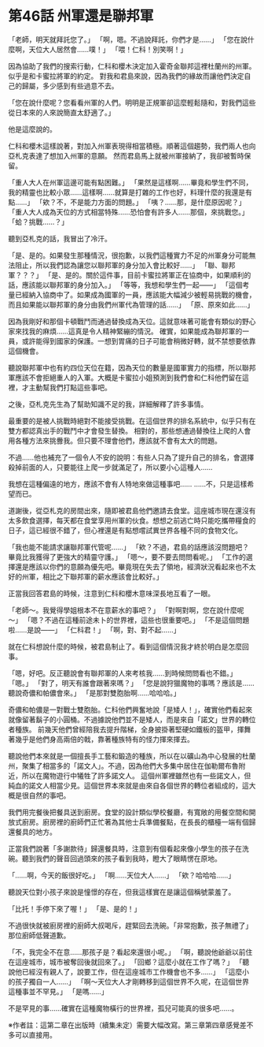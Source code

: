 # 第46話 州軍還是聯邦軍

「老師，明天就拜託您了。」
「啊，嗯。不過說拜託，你們才是……」
「您在說什麼啊，天位大人居然會……噗！」
「喂！仁科！別笑啊！」

因為協助了我們的搜索行動，仁科和櫻木決定加入霍奇金聯邦這裡杜蘭州的州軍。似乎是和卡蜜拉將軍的約定。
對我和君島來說，因為我們的緣故而讓他們決定自己的歸屬，多少感到有些過意不去。

「您在說什麼呢？您看看州軍的人們。明明是正規軍卻這麼輕鬆隨和，對我們這些從日本來的人來說簡直太舒適了。」

他是這麼說的。

仁科和櫻木這樣說著，對加入州軍表現得相當積極。順著這個趨勢，我們兩人也向亞札克表達了想加入州軍的意願。
然而君島馬上就被州軍接納了，我卻被暫時保留。

「重人大人在州軍這邊可能有點困難。」
「果然是這樣啊……畢竟和學生們不同，我的精靈也比較小眾……這樣啊……就算是打雜的工作也好，料理什麼的我還是有點……」
「欸？不，不是能力方面的問題。」
「咦？……那，是什麼原因呢？」
「重人大人成為天位的方式相當特殊……恐怕會有許多人……那個，來挑戰您。」
「蛤？挑戰……？」

聽到亞札克的話，我冒出了冷汗。

「是、是的。如果發生那種情況，很抱歉，以我們這種實力不足的州軍身分可能無法阻止，所以我們認為讓您以聯邦軍的身分加入會比較好……」
「聯、聯邦軍？？？」
「是、是的。關於這件事，目前卡蜜拉將軍正在協商中，如果順利的話，應該能以聯邦軍的身分加入。」
「等等，我想和學生們一起——」
「這個考量已經納入協商中了。如果成為國軍的一員，應該能大幅減少被輕易挑戰的機會，而且如果能以聯邦軍的身分由我們州軍代為管理的話……」
「原、原來如此……」

因為我剛好和那個卡頓戰鬥而通過替換成為天位。這就意味著可能會有類似的野心家來找我的麻煩……這真是令人精神緊繃的情況。
確實，如果能成為聯邦軍的一員，或許能得到國家的保護。一想到胃痛的日子可能會稍微好轉，就不禁想要依靠這個機會。

聽說聯邦軍中也有約四位天位在籍，因為天位的數量是國軍實力的指標，所以聯邦軍應該不會拒絕重人的入軍。大概是卡蜜拉小姐預測到我們會和仁科他們留在這裡，才主動幫我們打點這些事吧。

之後，亞札克先生為了幫助知識不足的我，詳細解釋了許多事情。

最重要的是被人挑戰時絕對不能接受挑戰。在這個世界的排名系統中，似乎只有在雙方都認真出手的戰鬥中才會發生替換。
相對的，那些想通過替換往上爬的人會用各種方法來挑釁我。但只要不理會他們，應該就不會有太大的問題。

不過……他也補充了一個令人不安的說明：有些人只為了提升自己的排名，會選擇殺掉前面的人，只要能往上爬一步就滿足了，所以要小心這種人……

我想在這種偏遠的地方，應該不會有人特地來做這種事吧……
……不，只是這樣希望而已。

道謝後，從亞札克的房間出來，隨即被君島他們邀請去食堂。這座城市現在還沒有太多飲食選擇，每天都在食堂享用州軍的伙食。想想之前逃亡時只能吃攜帶糧食的日子，這已經很不錯了，但心裡還是有點想嚐試異世界各種不同的食物文化。

「我也能不能請求讓聯邦軍代管呢……」
「欸？不過，君島的話應該沒問題吧？畢竟比我獲得了更強大的精靈守護。」
「嗯～，要不要去問問看呢。」
「工作的選擇還是應該以你們的意願為優先吧。畢竟現在失去了領地，經濟狀況看起來也不太好的州軍，相比之下聯邦軍的薪水應該會比較好。」

正當我回答君島的時候，注意到仁科和櫻木意味深長地互看了一眼。

「老師～。我覺得學姐根本不在意薪水的事吧？」
「對啊對啊，您在說什麼呢～」
「嗯？不過在這種前途未卜的世界裡，這些也很重要吧。」
「不是這個問題啦……是說——」
「仁科君！」
「啊，對、對不起……」

就在仁科想說什麼的時候，被君島制止了。看到這個情況我才終於明白是怎麼回事。

「嗯，好吧。反正聽說會有聯邦軍的人來考核我……到時候問問看也不錯。」
「嗯。」
「對了，明天有誰會跟著來嗎？」
「您是說狩獵魔物的事嗎？應該是……聽說奇儂和帕儂會來。」
「是那對雙胞胎啊……哈哈哈。」

奇儂和帕儂是一對戰士雙胞胎。仁科他們興奮地說「是矮人！」，確實他們看起來就像留著鬍子的小圓桶。不過據說他們並不是矮人，而是來自「諾文」世界的轉位者種族。
前幾天他們曾經陪我去提升階梯，全身披掛著堅硬如鐵板的盔甲，揮舞著幾乎是他們身高兩倍的戟，靠著種族特有的怪力揮來揮去。

聽說他們本來就是一個擅長手工藝和鍛造的種族，所以在以礦山為中心發展的杜蘭州，聚集了相當多的「諾文人」。不過，因為他們大多集中居住在伽勒爾布魯附近，所以在魔物遊行中犧牲了許多諾文人。
這個州軍裡雖然也有一些諾文人，但純血的諾文人相當少見。這個世界本來就是由來自各個世界的轉位者組成的，這大概是很自然的事吧。

我們用完餐後把餐具送到廚房。食堂的設計類似學校餐廳，有寬敞的用餐空間和開放式廚房。廚房裡的廚師們正忙著為其他士兵準備餐點，在長長的櫃檯一端有個歸還餐具的地方。

正當我們說著「多謝款待」歸還餐具時，注意到有個看起來像小學生的孩子在洗碗。聽到我們的聲音回過頭來的孩子看到我時，瞪大了眼睛愣在原地。

「……啊，今天的飯很好吃。」
「啊……天位大人……」
「欸？哈哈哈……」

聽說天位對小孩子來說是憧憬的存在，但我這樣實在是讓這個稱號蒙羞了。

「比托！手停下來了喔！」
「是、是的！」

不過很快就被廚房裡的廚師大叔喝斥，趕緊回去洗碗。「非常抱歉，孩子無禮了」那位廚師低聲道歉。

「不，我完全不在意……那孩子是？看起來還很小呢。」
「啊，聽說他爺爺以前住在這座城市，城市被奪回後就回來了。」
「回鄉？這麼小就在工作了嗎？」
「聽說他已經沒有親人了，說要工作，但在這座城市工作機會也不多……」
「這麼小的孩子獨自一人……」
「啊～天位大人才剛轉移到這個世界不久呢，在這個世界這種事並不罕見。」
「是嗎……」

不是罕見的事……確實在這種魔物橫行的世界裡，孤兒可能真的很多吧……。

※作者註：這第二章在出版時（續集未定）需要大幅改寫。第三章第四章感覺差不多可以直接用。
